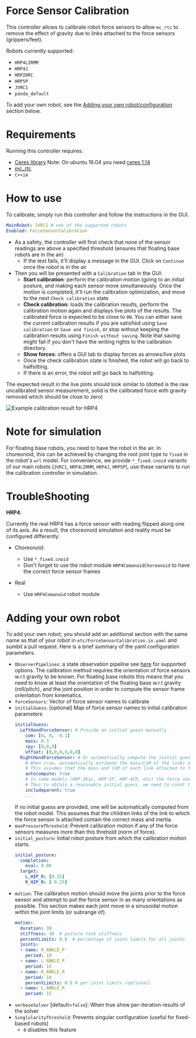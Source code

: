 Force Sensor Calibration
==

This controller allows to calibrate robot force sensors to allow `mc_rtc` to remove the effect of gravity due to links attached to the force sensors (grippers/feet).

Robots currently supported:
- `HRP4LIRMM`
- `HRP4J`
- `HRP2DRC`
- `HRP5P`
- `JVRC1`
- `panda_default`

To add your own robot, see the [Adding your own robot/configuration](#adding-your-own-robot) section below.

Requirements
==

Running this controller requires:
- [Ceres library](https://github.com/ceres-solver/ceres-solver)
  Note: On ubuntu 16.04 you need [ceres 1.14](https://github.com/ceres-solver/ceres-solver/tree/1.14.x)
- [mc_rtc](https://github.com/jrl-umi3218/mc_rtc)
- `C++14`

How to use
==

To calibrate, simply run this controller and follow the instructions in the GUI.

```yaml
MainRobot: JVRC1 # one of the supported robots
Enabled: ForceSensorCalibration
```

- As a safety, the controller will first check that none of the sensor readings are above a specified threshold (ensures that floating base robots are in the air)
  - If the test fails, it'll display a message in the GUI. Click on `Continue` once the robot is in the air
- Then you will be presented with a `Calibration` tab in the GUI:
  - **Start calibration**: perform the calibration motion (going to an initial posture, and making each sensor move simultaneously. Once the motion is completed, it'll run the calibration optimization, and move to the next `Check calibration` state
  - **Check calibration**: loads the calibration results, perform the calibration motion again and displays live plots of the results. The calibrated force is expected to be close to `0N`. You can either save the current calibration results if you are satisfied using `Save calibration` or `Save and finish`, or stop without keeping the calibration results using `Finish without saving`. Note that saving might fail if you don't have the writing rights to the calibration directory.
  - **Show forces**: offers a GUI tab to display forces as arrows/live plots
  - Once the check calibration state is finished, the robot will go back to halfsitting.
  - If there is an error, the robot will go back to halfsitting.

The expected result in the live plots should look similar to (dotted is the raw uncalibrated sensor measurement, solid is the calibrated force with gravity removed which should be close to zero)

![Example calibration result for HRP4](doc/hrp4_calibration_example.png)


Note for simulation
==

For floating base robots, you need to have the robot in the air. In choreonoid, this can be achieved by changing the root joint type to `fixed` in the robot's `wrl` model.
For convenience, we provide `*_fixed.cnoid` variants of our main robots (`JVRC1`, `HRP4LIRMM`, `HRP4J`, `HRP5P`), use these variants to run the calibration controller in simulation.

TroubleShooting
==

**HRP4**:

Currently the real HRP4 has a force sensor with reading flipped along one of its axis. As a result, the choreonoid simulation and reality must be configured differently:

- Choreonoid:
  - Use `*_fixed.cnoid`
  - Don't forget to use the robot module `HRP4ComanoidChoreonoid` to have the correct force sensor frames

- Real
  - Use `HRP4Comanoid` robot module

Adding your own robot
==

To add your own robot, you should add an additional section with the same name as that of your robot in `etc/ForceSensorCalibration.in.yaml` and sumbit a pull request. Here is a brief summary of the yaml configuration parameters.

- `ObserverPipelines`: a state observation pipeline see [here](https://jrl-umi3218.github.io/mc_rtc/json.html#Observers/ObserverPipelines) for supported options. The calibration method requires the orientation of force sensors w.r.t gravity to be known. For floating base robots this means that you need to know at least the orientation of the floating base w.r.t gravity (roll/pitch), and the joint position in order to compute the sensor frame orientation from kinematics.
- `forceSensors`: Vector of force sensor names to calibrate
- `initialGuess`: [optional] Map of force sensor names to initial calibration parameters
  ```yaml
  initialGuess:
    LeftHandForceSensor: # Provide an initial guess manually
      com: [0, 0, -0.1]
      mass: 0.3
      rpy: [0,0,0]
      offset: [0,0,0,0,0,0]
    RightHandForceSensor: # Or automatically compute the initial guess from the robot model
      # When true, automatically estimate the mass/CoM of the links attached to the force sensor.
      # This assumes that the mass and CoM of each link attached to the sensor is correct in the model.
      autocompute: true
      # In some models (HRP-2Kai, HRP-5P, HRP-4CR, etc) the force sensor parent link actually contains both the sensor and the link attached to the sensor
      # Thus to obtain a reasonable initial guess, we need to count the force sensor's parent link. This is somewhat incorrect as it also includes the mass of the force sensor itself, but that's the best estimate we can get without changing the robot model.
      includeparent: true
      ...
  ```
  If no initial guess are provided, one will be automatically computed from the robot model. This assumes that the children links of the link to which the force sensor is attached contain the correct mass and inertia.
- `maxPressureThreshold`: Prevent calibration motion if any of the force sensors measures more than this threhold (norm of force).
- `initial_posture`: Initial robot posture from which the calibration motion starts.
  ```yaml
  initial_posture:
    completion:
      eval: 0.06
    target:
      L_HIP_R: [0.25]
      R_HIP_R: [-0.25]
  ```
- `motion`: The calibration motion should move the joints prior to the force sensor and attempt to put the force sensor in as many orientations as possible. This section makes each joint move in a sinusoidal motion within the joint limits (or subrange of).
  ```yaml
  motion:
    duration: 30
    stiffness: 10  # posture task stiffness
    percentLimits: 0.8  # percentage of joint limits for all joints
    joints:
    - name: R_ANKLE_P
      period: 10
    - name: L_ANKLE_P
      period: 15
    - name: R_ANKLE_R
      period: 10
      percentLimits: 0.5 # per-joint limits (optional)
    - name: L_ANKLE_R
      period: 15
  ```
- `verboseSolver` [default=`false`]: When true show per-iteration results of the solver
- `SinglularityThreshold`: Prevents singular configuration (useful for fixed-based robots)
  - `0` disables this feature

